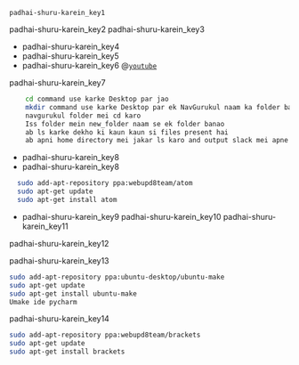 ```ngMeta
padhai-shuru-karein_key1
```

padhai-shuru-karein_key2
padhai-shuru-karein_key3
- padhai-shuru-karein_key4
- padhai-shuru-karein_key5
- padhai-shuru-karein_key6
@[`youtube`](opSNSVnTn68&)

padhai-shuru-karein_key7


```bash
    cd command use karke Desktop par jao
    mkdir command use karke Desktop par ek NavGurukul naam ka folder banao
    navgurukul folder mei cd karo
    Iss folder mein new_folder naam se ek folder banao
    ab ls karke dekho ki kaun kaun si files present hai
    ab apni home directory mei jakar ls karo and output slack mei apne facilitator ko bhejo
```
- padhai-shuru-karein_key8
- padhai-shuru-karein_key8
```bash
  sudo add-apt-repository ppa:webupd8team/atom
  sudo apt-get update
  sudo apt-get install atom
```
- padhai-shuru-karein_key9
padhai-shuru-karein_key10
padhai-shuru-karein_key11


padhai-shuru-karein_key12


padhai-shuru-karein_key13


```bash
sudo add-apt-repository ppa:ubuntu-desktop/ubuntu-make
sudo apt-get update
sudo apt-get install ubuntu-make
Umake ide pycharm
```
padhai-shuru-karein_key14


```bash
sudo add-apt-repository ppa:webupd8team/brackets
sudo apt-get update
sudo apt-get install brackets
```
